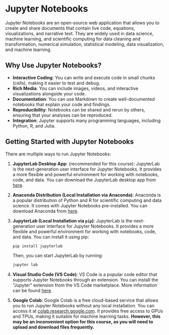 # Jupyter Notebooks

Jupyter Notebooks are an open-source web application that allows you to create and share documents that contain live code, equations, visualizations, and narrative text. They are widely used in data science, machine learning, and scientific computing for data cleaning and transformation, numerical simulation, statistical modeling, data visualization, and machine learning.

## Why Use Jupyter Notebooks?

- **Interactive Coding**: You can write and execute code in small chunks (cells), making it easier to test and debug.
- **Rich Media**: You can include images, videos, and interactive visualizations alongside your code.
- **Documentation**: You can use Markdown to create well-documented notebooks that explain your code and findings.
- **Reproducibility**: Notebooks can be shared and rerun by others, ensuring that your analyses can be reproduced.
- **Integration**: Jupyter supports many programming languages, including Python, R, and Julia.

## Getting Started with Jupyter Notebooks

There are multiple ways to run Jupyter Notebooks:

1. **JupyterLab Desktop App**: (recommended for this course): JupyterLab is the next-generation user interface for Jupyter Notebooks. It provides a more flexible and powerful environment for working with notebooks, code, and data. You can download the JupyterLab desktop app from [here](https://jupyter.org/install).
2. **Anaconda Distribution (Local Installation via Anaconda)**: Anaconda is a popular distribution of Python and R for scientific computing and data science. It comes with Jupyter Notebooks pre-installed. You can download Anaconda from [here](https://www.anaconda.com/products/distribution).

3. **JupyterLab (Local Installation via `pip`)**: JupyterLab is the next-generation user interface for Jupyter Notebooks. It provides a more flexible and powerful environment for working with notebooks, code, and data. You can install it using pip:

   ```bash
   pip install jupyterlab
   ```

   Then, you can start JupyterLab by running:

   ```bash
   jupyter lab
   ```

4. **Visual Studio Code (VS Code)**: VS Code is a popular code editor that supports Jupyter Notebooks through an extension. You can install the "Jupyter" extension from the VS Code marketplace. More information can be found [here](https://code.visualstudio.com/docs/datascience/jupyter-notebooks).
5. **Google Colab**: Google Colab is a free cloud-based service that allows you to run Jupyter Notebooks without any local installation. You can access it at [colab.research.google.com](https://colab.research.google.com/). It provides free access to GPUs and TPUs, making it suitable for machine learning tasks. **However, this may be an inconvenient option for this course, as you will need to upload and download files frequently.**
